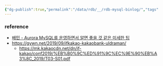```yaml
---
{"dg-publish":true,"permalink":"/data/rdb/__/rdb-mysql-binlog/","tags":["rdb","binlog"],"noteIcon":"","created":"2024-06-30T00:39:32.000+09:00"}
---
```




### reference
- [배민 - Aurora MySQL를 운영하면서 알면 좋을 것 같은 미세한 팁](https://techblog.woowahan.com/2653/)
- https://gywn.net/2019/09/ifkakao-kakaobank-uldraman/
    - https://mk.kakaocdn.net/dn/if-kakao/conf2019/%EB%B0%9C%ED%91%9C%EC%9E%90%EB%A3%8C_2019/T03-S01.pdf
